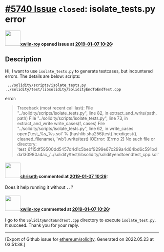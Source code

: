 # [\#5740 Issue](https://github.com/ethereum/solidity/issues/5740) `closed`: isolate_tests.py error

#### <img src="https://avatars.githubusercontent.com/u/15721702?u=5991097588da9b3ede33fec93af420e28e60cb39&v=4" width="50">[xwlin-roy](https://github.com/xwlin-roy) opened issue at [2019-01-07 10:26](https://github.com/ethereum/solidity/issues/5740):

<!--## Prerequisites

- First, many thanks for taking part in the community. We really appreciate that.
- Read the [contributing guidelines](http://solidity.readthedocs.io/en/latest/contributing.html).
- Support questions are better asked in one of the following locations:
	- [Solidity chat](https://gitter.im/ethereum/solidity)
	- [Stack Overflow](https://ethereum.stackexchange.com/)
- Ensure the issue isn't already reported.

*Delete the above section and the instructions in the sections below before submitting*
-->
## Description

<!--
Please describe the purpose of your ticket.
-->
Hi,
I want to use `isolate_tests.py` to generate testcases, but incountered errors.
The details are below:
scripts:
```
 ../solidity/scripts/isolate_tests.py ../solidity/test/libsolidity/SolidityEndToEndTest.cpp
```

error:

> Traceback (most recent call last):
  File "../solidity/scripts/isolate_tests.py", line 82, in <module>
    extract_and_write(path, path)
  File "../solidity/scripts/isolate_tests.py", line 73, in extract_and_write
    write_cases(f, cases)
  File "../solidity/scripts/isolate_tests.py", line 62, in write_cases
    open('test_%s_%s.sol' % (hashlib.sha256(test).hexdigest(), cleaned_filename), 'wb').write(test)
IOError: [Errno 2] No such file or directory: 'test_6f15df59500dd5457d4d1c5bebf9299e67c299a4d64bd6c591bdda130980a4ac_/../solidity/test/libsolidity/solidityendtoendtest_cpp.sol'

#### <img src="https://avatars.githubusercontent.com/u/9073706?v=4" width="50">[chriseth](https://github.com/chriseth) commented at [2019-01-07 10:26](https://github.com/ethereum/solidity/issues/5740#issuecomment-452010496):

Does it help running it without `..`?

#### <img src="https://avatars.githubusercontent.com/u/15721702?u=5991097588da9b3ede33fec93af420e28e60cb39&v=4" width="50">[xwlin-roy](https://github.com/xwlin-roy) commented at [2019-01-07 10:26](https://github.com/ethereum/solidity/issues/5740#issuecomment-452143605):

I go to the `SolidityEndtoEndTest.cpp` directory to execute `isolate_test.py`.
It succeed.
Thank you for your reply.


-------------------------------------------------------------------------------



[Export of Github issue for [ethereum/solidity](https://github.com/ethereum/solidity). Generated on 2022.05.23 at 03:51:38.]
